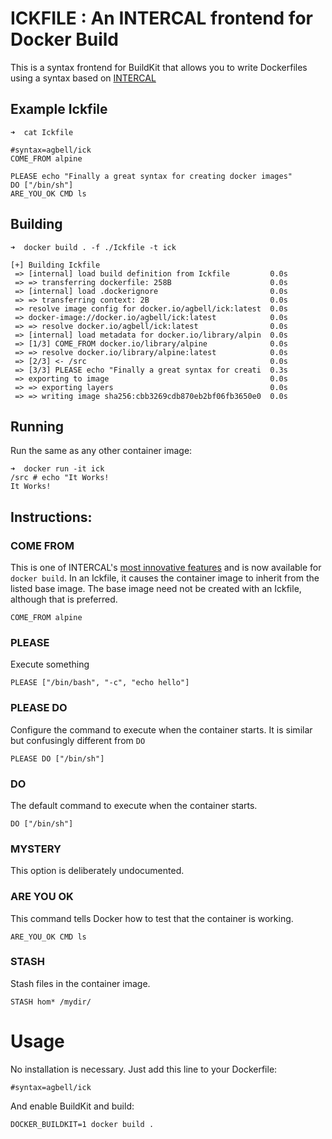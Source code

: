# ICKFILE : An INTERCAL frontend for Docker Build

This is a syntax frontend for BuildKit that allows you to write Dockerfiles using a syntax based on [INTERCAL](https://en.wikipedia.org/wiki/INTERCAL)

## Example Ickfile
```
➜  cat Ickfile 

#syntax=agbell/ick
COME_FROM alpine

PLEASE echo "Finally a great syntax for creating docker images"
DO ["/bin/sh"]
ARE_YOU_OK CMD ls 
```

## Building
```
➜  docker build . -f ./Ickfile -t ick

[+] Building Ickfile                            
 => [internal] load build definition from Ickfile         0.0s
 => => transferring dockerfile: 258B                      0.0s
 => [internal] load .dockerignore                         0.0s
 => => transferring context: 2B                           0.0s
 => resolve image config for docker.io/agbell/ick:latest  0.0s
 => docker-image://docker.io/agbell/ick:latest            0.0s
 => => resolve docker.io/agbell/ick:latest                0.0s
 => [internal] load metadata for docker.io/library/alpin  0.0s
 => [1/3] COME_FROM docker.io/library/alpine              0.0s
 => => resolve docker.io/library/alpine:latest            0.0s
 => [2/3] <- /src                                         0.0s
 => [3/3] PLEASE echo "Finally a great syntax for creati  0.3s
 => exporting to image                                    0.0s
 => => exporting layers                                   0.0s
 => => writing image sha256:cbb3269cdb870eb2bf06fb3650e0  0.0s
```
## Running
Run the same as any other container image:
```
➜  docker run -it ick
/src # echo "It Works!
It Works!
```

## Instructions:

### COME FROM
This is one of INTERCAL's [most innovative features](https://en.wikipedia.org/wiki/COMEFROM) and is now available for `docker build`. In an Ickfile, it causes the container image to inherit from the listed base image.  The base image need not be created with an Ickfile, although that is preferred.

```
COME_FROM alpine
```

### PLEASE
Execute something
```
PLEASE ["/bin/bash", "-c", "echo hello"]
```

### PLEASE DO
Configure the command to execute when the container starts. It is similar but confusingly different from `DO`
```
PLEASE DO ["/bin/sh"]
```

### DO
The default command to execute when the container starts. 
```
DO ["/bin/sh"]
```
### MYSTERY
This option is deliberately undocumented.

### ARE YOU OK

This command tells Docker how to test that the container is working.

```
ARE_YOU_OK CMD ls 
```

### STASH
Stash files in the container image.
```
STASH hom* /mydir/
```

# Usage
No installation is necessary. Just add this line to your Dockerfile:
```
#syntax=agbell/ick
```
And enable BuildKit and build:
```
DOCKER_BUILDKIT=1 docker build .
``` 